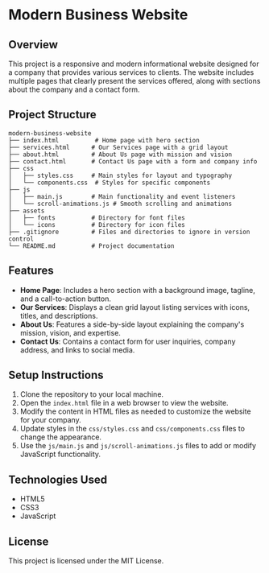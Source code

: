 # Modern Business Website

## Overview
This project is a responsive and modern informational website designed for a company that provides various services to clients. The website includes multiple pages that clearly present the services offered, along with sections about the company and a contact form.

## Project Structure
```
modern-business-website
├── index.html          # Home page with hero section
├── services.html      # Our Services page with a grid layout
├── about.html         # About Us page with mission and vision
├── contact.html       # Contact Us page with a form and company info
├── css
│   ├── styles.css     # Main styles for layout and typography
│   └── components.css  # Styles for specific components
├── js
│   ├── main.js        # Main functionality and event listeners
│   └── scroll-animations.js # Smooth scrolling and animations
├── assets
│   ├── fonts          # Directory for font files
│   └── icons          # Directory for icon files
├── .gitignore         # Files and directories to ignore in version control
└── README.md          # Project documentation
```

## Features
- **Home Page**: Includes a hero section with a background image, tagline, and a call-to-action button.
- **Our Services**: Displays a clean grid layout listing services with icons, titles, and descriptions.
- **About Us**: Features a side-by-side layout explaining the company's mission, vision, and expertise.
- **Contact Us**: Contains a contact form for user inquiries, company address, and links to social media.

## Setup Instructions
1. Clone the repository to your local machine.
2. Open the `index.html` file in a web browser to view the website.
3. Modify the content in HTML files as needed to customize the website for your company.
4. Update styles in the `css/styles.css` and `css/components.css` files to change the appearance.
5. Use the `js/main.js` and `js/scroll-animations.js` files to add or modify JavaScript functionality.

## Technologies Used
- HTML5
- CSS3
- JavaScript

## License
This project is licensed under the MIT License.